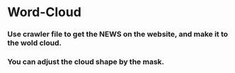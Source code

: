 # Word-Cloud

### Use crawler file to get the NEWS on the website, and make it to the wold cloud. 
### You can adjust the cloud shape by the mask.
